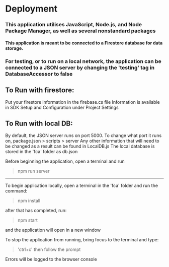 
# Deployment

### This application utilises JavaScript, Node.js, and Node Package Manager, as well as several nonstandard packages

#### This application is meant to be connected to a Firestore database for data storage.
### For testing, or to run on a local network, the application can be connected to a JSON server by changing the 'testing' tag in DatabaseAccessor to false

## To Run with firestore:
Put your firestore information in the firebase.cs file
Information is available in SDK Setup and Configuration under Project Settings

## To Run with local DB:
By default, the JSON server runs on port 5000. To change what port it runs on, package.json > scripts > server
Any other information that will need to be changed as a result can be found in LocalDB.js
The local database is stored in the 'fca' folder as db.json

Before beginning the application, open a terminal and run 

> npm run server

----------------------------------------------------------------------------------------------------------------------------------------------------------------------
To begin application locally, open a terminal in the 'fca' folder and run the command:

> npm install

after that has completed, run:

> npm start

and the application will open in a new window


To stop the application from running, bring focus to the terminal and type:
> 'ctrl+c'
then follow the prompt

Errors will be logged to the browser console
